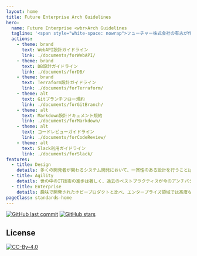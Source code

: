 ```yaml
---
layout: home
title: Future Enterprise Arch Guidelines
hero:
  name: Future Enterprise <wbr>Arch Guidelines
  tagline: '<span style="white-space: nowrap">フューチャー株式会社の有志が作成する<wbr>アーキテクチャ設計ガイドライン</span>'
  actions:
    - theme: brand
      text: WebAPI設計ガイドライン
      link: ./documents/forWebAPI/
    - theme: brand
      text: DB設計ガイドライン
      link: ./documents/forDB/
    - theme: brand
      text: Terraform設計ガイドライン
      link: ./documents/forTerraform/
    - theme: alt
      text: Gitブランチフロー規約
      link: ./documents/forGitBranch/
    - theme: alt
      text: Markdown設計ドキュメント規約
      link: ./documents/forMarkdown/
    - theme: alt
      text: コードレビューガイドライン
      link: ./documents/forCodeReview/
    - theme: alt
      text: Slack利用ガイドライン
      link: ./documents/forSlack/
features:
  - title: Design
    details: 多くの開発者が関わるシステム開発において、一貫性のある設計を行うことは何より重要です。しかし、従来はどのような設計項目が存在するかすらも各人の経験則に近い形でしか蓄積されていませんでした。そこで有志メンバーがボトムアップ的に主要な設計項目を集め、設計パターンや推奨方式をまとめました。
  - title: Agility
    details: 世の中のIT技術の進歩は著しく、過去のベストプラクティスが今のアンチパターンとされることも珍しくありません。本規約ではこうした変化に対応できるよう、設計標準を公開することでフィードバックを集め、民主主義的に内容を改善し続けること目指します。
  - title: Enterprise
    details: 趣味で開発されたホビープロダクトと比べ、エンタープライズ領域では高度なセキュリティや保守運用性などの非機能要件が重視されます。技術の流行や開発のしやすさといった以外の視点に気がつくきっかけにもなるでしょう。
pageClass: standards-home
---
```


[![GitHub last commit](https://img.shields.io/github/last-commit/future-architect/arch-guidelines.svg)](https://github.com/future-architect/arch-guidelines)
[![GitHub stars](https://img.shields.io/github/stars/future-architect/arch-guidelines.svg?style=social&label=Stars&logo=github)](https://github.com/future-architect/arch-guidelines/stargazers)

## License

[![CC-By-4.0](https://licensebuttons.net/l/by/4.0/88x31.png)](https://creativecommons.org/licenses/by/4.0/deed.ja)

<FutureStar kind="1"/>
<FutureStar kind="2" />
